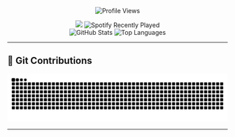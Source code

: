 <p align="center">
  <img src="https://count.getloli.com/@hygef-v4?name=hygef-v4&theme=original-new&padding=7&offset=4&align=center&scale=1&pixelated=1&darkmode=1" alt="Profile Views" />
</p>

<div align="center">
 <a href="https://discord.com/users/761229776227794964"><img src="https://lanyard.kyrie25.dev/api/761229776227794964?animatedDecoration=true&hideNameplate=false&hideTimestamp=false&hideBadges=false&hideDecoration=false&showDisplayName=false&hideClan=false&hideProfile=false&hideActivity=false&hideDiscrim=false&imgStyle=square&showBanner=animated&imgBorderRadius=15&waveColor=7289DA&waveSpotifyColor=1DB954&borderRadius=18&bannerFilter=brightness(0.8)%20blur(2px)" /></a>
  <img src="https://spotify-recently-played-readme.vercel.app/api?user=31hqzd7myli3hipb2aozjsmc2jom&unique=true&count=3" height="200" alt="Spotify Recently Played" />
</div>

<div align="center">
  <img src="https://github-readme-stats.vercel.app/api?username=hygef-v4&show_icons=true&theme=react&hide_border=true" width="400" alt="GitHub Stats" />
  <img src="https://github-readme-stats.vercel.app/api/top-langs?username=hygef-v4&theme=react&layout=compact&langs_count=8&card_width=415&hide_border=true&locale=ja" height="167" alt="Top Languages" />
</div>

---

## 🐍 Git Contributions
<div align="center">
  <img src="https://raw.githubusercontent.com/hygef-v4/hygef-v4/output/snake.svg" alt="Snake animation" />
</div>

---

<!-- ## 🧮 LeetCode Stats
![LeetCode Stats](https://leetcard.jacoblin.cool/hungsct1702?theme=dark&font=Molengo&ext=heatmap)  
-->
